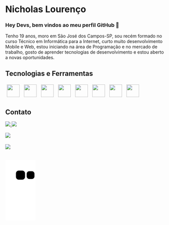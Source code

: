 # Nicholas Lourenço


### Hey Devs, bem vindos ao meu perfil GitHub 👋

Tenho 19 anos, moro em São José dos Campos-SP, sou recém formado no curso Técnico em Informática para a Internet, curto muito desenvolvimento 
Mobile e Web, estou iniciando na área de Programação e no mercado de trabalho, gosto de aprender tecnologias de desenvolvimento e estou aberto 
a novas oportunidades.

## Tecnologias e Ferramentas

<img style="margin: 5px;" width="40" height="40" src="https://cdn.jsdelivr.net/gh/devicons/devicon/icons/csharp/csharp-original.svg" />     <img style="margin: 5px;" width="40" height="40" src="https://cdn.jsdelivr.net/gh/devicons/devicon/icons/css3/css3-original.svg" />     <img style="margin: 5px;" width="40" height="40" src="https://cdn.jsdelivr.net/gh/devicons/devicon/icons/html5/html5-original.svg" />     <img style="margin: 5px;" width="40" height="40" src="https://cdn.jsdelivr.net/gh/devicons/devicon/icons/javascript/javascript-plain.svg" />     <img style="margin: 5px;" width="40" height="40" src="https://cdn.jsdelivr.net/gh/devicons/devicon/icons/mysql/mysql-original.svg" />     <img style="margin: 5px;" width="40" height="40" src="https://cdn.jsdelivr.net/gh/devicons/devicon/icons/dotnetcore/dotnetcore-original.svg" />     <img style="margin: 5px;" width="40" height="40" src="https://cdn.jsdelivr.net/gh/devicons/devicon/icons/github/github-original.svg" />     <img style="margin: 5px;" width="40" height="40" src="https://cdn.jsdelivr.net/gh/devicons/devicon/icons/bootstrap/bootstrap-original.svg" />

## Contato

<div>
  <a href = "mailto:nicklourenc@gmail.com"><img src="https://img.shields.io/badge/Gmail-D14836?style=for-the-badge&logo=gmail&logoColor=white" target="_blank"> </a>
  <a href="https://www.linkedin.com/in/nicholas-louren%C3%A7o-570323205" target="_blank"><img src="https://img.shields.io/badge/-LinkedIn-%230077B5?style=for-the-badge&logo=linkedin&logoColor=white" target="_blank"></a>   
</div>
</br> 
<div>
  <div>
  <a href="https://github.com/nicholaslourenco">
    <img height="180em" src="https://github-readme-stats.vercel.app/api?username=nicholaslourenco&show_icons=true&theme=dark&include_all_commits=true&count_private=true"/>
    </div>
</br>
  <div>
    <img height="180em" src="https://github-readme-stats.vercel.app/api/top-langs/?username=nicholaslourenco&layout=compact&langs_count=7&theme=dark"/>
</div>
</div>
</br>


![snake gif](https://github.com/nicholaslourenco/nicholaslourenco/blob/output/github-contribution-grid-snake.svg)

